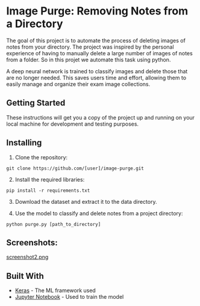 # Image Purge: Removing Notes from a Directory
The goal of this project is to automate the process of deleting images of notes from your directory. The project was inspired by the personal experience of having to manually delete a large number of images of notes from a folder. So in this projet we automate this task using python.

A deep neural network is trained to classify images and delete those that are no longer needed. This saves users time and effort, allowing them to easily manage and organize their exam image collections.

## Getting Started
These instructions will get you a copy of the project up and running on your local machine for development and testing purposes.

## Installing

1. Clone the repository:

```
git clone https://github.com/[user]/image-purge.git

```
2. Install the required libraries:
```
pip install -r requirements.txt
```
3. Download the dataset and extract it to the data directory.

4. Use the model to classify and delete notes from a project directory:
```
python purge.py [path_to_directory]
```
## Screenshots:
[screenshot2.png](https://postimg.cc/DW7CzcLX)

## Built With
* [Keras](https://www.tensorflow.org/) - The ML framework used
* [Jupyter Notebook](https://jupyter.org/) - Used to train the model
